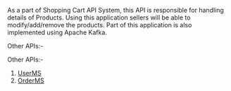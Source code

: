 As a part of Shopping Cart API System, this API is responsible for handling details of Products. Using this application sellers will be able to modify/add/remove the products. Part of this application is also implemented using Apache Kafka.

Other APIs:-

Other APIs:-
1. <a href="https://github.com/premdhadkar/UserMS">UserMS</a>
2. <a href="https://github.com/premdhadkar/OrderMS">OrderMS</a>
